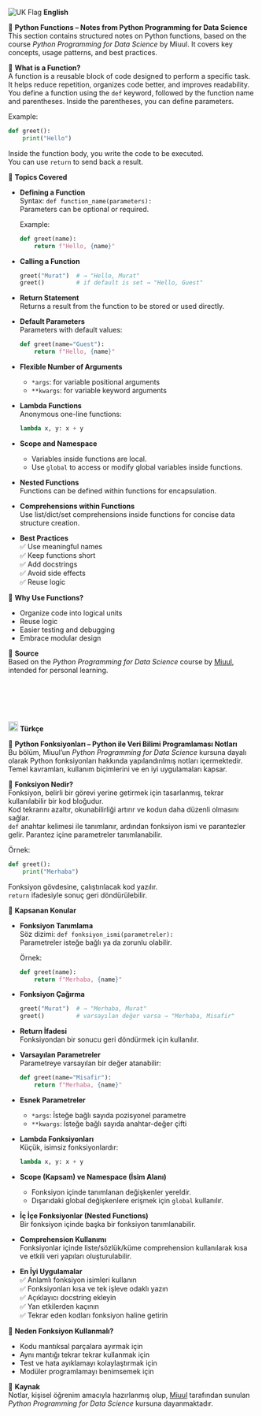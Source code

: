 <img src="https://cdn-icons-png.flaticon.com/24/197/197374.png" alt="UK Flag"> <strong>English</strong>

🧠 **Python Functions – Notes from Python Programming for Data Science**  
This section contains structured notes on Python functions, based on the course *Python Programming for Data Science* by Miuul. It covers key concepts, usage patterns, and best practices.

📌 **What is a Function?**  
A function is a reusable block of code designed to perform a specific task. It helps reduce repetition, organizes code better, and improves readability.  
You define a function using the `def` keyword, followed by the function name and parentheses. Inside the parentheses, you can define parameters.

Example:  
```python
def greet():
    print("Hello")
```

Inside the function body, you write the code to be executed.  
You can use `return` to send back a result.

🧱 **Topics Covered**

- **Defining a Function**  
  Syntax: `def function_name(parameters):`  
  Parameters can be optional or required.

  Example:  
  ```python
  def greet(name):
      return f"Hello, {name}"
  ```

- **Calling a Function**  
  ```python
  greet("Murat")  # → "Hello, Murat"
  greet()         # if default is set → "Hello, Guest"
  ```

- **Return Statement**  
  Returns a result from the function to be stored or used directly.

- **Default Parameters**  
  Parameters with default values:
  ```python
  def greet(name="Guest"):
      return f"Hello, {name}"
  ```

- **Flexible Number of Arguments**  
  - `*args`: for variable positional arguments  
  - `**kwargs`: for variable keyword arguments

- **Lambda Functions**  
  Anonymous one-line functions:  
  ```python
  lambda x, y: x + y
  ```

- **Scope and Namespace**  
  - Variables inside functions are local.  
  - Use `global` to access or modify global variables inside functions.

- **Nested Functions**  
  Functions can be defined within functions for encapsulation.

- **Comprehensions within Functions**  
  Use list/dict/set comprehensions inside functions for concise data structure creation.

- **Best Practices**  
  ✅ Use meaningful names  
  ✅ Keep functions short  
  ✅ Add docstrings  
  ✅ Avoid side effects  
  ✅ Reuse logic

🎯 **Why Use Functions?**  
- Organize code into logical units  
- Reuse logic  
- Easier testing and debugging  
- Embrace modular design

📌 **Source**  
Based on the *Python Programming for Data Science* course by [Miuul](https://miuul.com), intended for personal learning.




<br><br><br><br>

<img src="https://twemoji.maxcdn.com/v/latest/svg/1f1f9-1f1f7.svg" width="20"/> <strong>Türkçe</strong>

🧠 **Python Fonksiyonları – Python ile Veri Bilimi Programlaması Notları**  
Bu bölüm, Miuul’un *Python Programming for Data Science* kursuna dayalı olarak Python fonksiyonları hakkında yapılandırılmış notları içermektedir. Temel kavramları, kullanım biçimlerini ve en iyi uygulamaları kapsar.

📌 **Fonksiyon Nedir?**  
Fonksiyon, belirli bir görevi yerine getirmek için tasarlanmış, tekrar kullanılabilir bir kod bloğudur.  
Kod tekrarını azaltır, okunabilirliği artırır ve kodun daha düzenli olmasını sağlar.  
`def` anahtar kelimesi ile tanımlanır, ardından fonksiyon ismi ve parantezler gelir. Parantez içine parametreler tanımlanabilir.

Örnek:  
```python
def greet():
    print("Merhaba")
```

Fonksiyon gövdesine, çalıştırılacak kod yazılır.  
`return` ifadesiyle sonuç geri döndürülebilir.

🧱 **Kapsanan Konular**

- **Fonksiyon Tanımlama**  
  Söz dizimi: `def fonksiyon_ismi(parametreler):`  
  Parametreler isteğe bağlı ya da zorunlu olabilir.

  Örnek:  
  ```python
  def greet(name):
      return f"Merhaba, {name}"
  ```

- **Fonksiyon Çağırma**  
  ```python
  greet("Murat")  # → "Merhaba, Murat"
  greet()         # varsayılan değer varsa → "Merhaba, Misafir"
  ```

- **Return İfadesi**  
  Fonksiyondan bir sonucu geri döndürmek için kullanılır.

- **Varsayılan Parametreler**  
  Parametreye varsayılan bir değer atanabilir:
  ```python
  def greet(name="Misafir"):
      return f"Merhaba, {name}"
  ```

- **Esnek Parametreler**  
  - `*args`: İsteğe bağlı sayıda pozisyonel parametre  
  - `**kwargs`: İsteğe bağlı sayıda anahtar-değer çifti

- **Lambda Fonksiyonları**  
  Küçük, isimsiz fonksiyonlardır:  
  ```python
  lambda x, y: x + y
  ```

- **Scope (Kapsam) ve Namespace (İsim Alanı)**  
  - Fonksiyon içinde tanımlanan değişkenler yereldir.  
  - Dışarıdaki global değişkenlere erişmek için `global` kullanılır.

- **İç İçe Fonksiyonlar (Nested Functions)**  
  Bir fonksiyon içinde başka bir fonksiyon tanımlanabilir.

- **Comprehension Kullanımı**  
  Fonksiyonlar içinde liste/sözlük/küme comprehension kullanılarak kısa ve etkili veri yapıları oluşturulabilir.

- **En İyi Uygulamalar**  
  ✅ Anlamlı fonksiyon isimleri kullanın  
  ✅ Fonksiyonları kısa ve tek işleve odaklı yazın  
  ✅ Açıklayıcı docstring ekleyin  
  ✅ Yan etkilerden kaçının  
  ✅ Tekrar eden kodları fonksiyon haline getirin

🎯 **Neden Fonksiyon Kullanmalı?**  
- Kodu mantıksal parçalara ayırmak için  
- Aynı mantığı tekrar tekrar kullanmak için  
- Test ve hata ayıklamayı kolaylaştırmak için  
- Modüler programlamayı benimsemek için

📌 **Kaynak**  
Notlar, kişisel öğrenim amacıyla hazırlanmış olup, [Miuul](https://miuul.com) tarafından sunulan *Python Programming for Data Science* kursuna dayanmaktadır.
